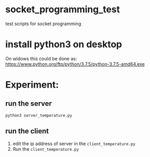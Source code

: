 # socket_programming_test
test scripts for socket programming


# install python3 on desktop
On widows this could be done as: https://www.python.org/ftp/python/3.7.5/python-3.7.5-amd64.exe

# Experiment:
## run the server
```python3 server_temperature.py```

## run the client
1. edit the ip address of server in the `client_temperature.py`
2. Run the `client_temperature.py`
